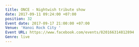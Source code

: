 ```yaml
---
title: ONCE - Nightwish tribute show
date: 2017-09-11 09:24:00 +07:00
position: 32
Event date: 2017-09-17 21:00:00 +07:00
Venue: 'Hanoi Rock City '
Event URL: https://www.facebook.com/events/820166314812894
Genre: live
---
```


